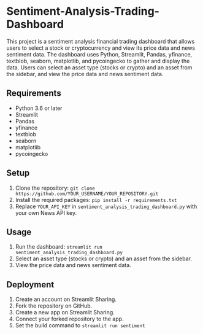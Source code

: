 # Sentiment-Analysis-Trading-Dashboard
This project is a sentiment analysis financial trading dashboard that allows users to select a stock or cryptocurrency and view its price data and news sentiment data. The dashboard uses Python, Streamlit, Pandas, yfinance, textblob, seaborn, matplotlib, and pycoingecko to gather and display the data. Users can select an asset type (stocks or crypto) and an asset from the sidebar, and view the price data and news sentiment data.

## Requirements
* Python 3.6 or later
* Streamlit
* Pandas
* yfinance
* textblob
* seaborn
* matplotlib
* pycoingecko

## Setup
1. Clone the repository: `git clone https://github.com/YOUR_USERNAME/YOUR_REPOSITORY.git`
2. Install the required packages: `pip install -r requirements.txt`
3. Replace `YOUR_API_KEY` in `sentiment_analysis_trading_dashboard.py` with your own News API key.

## Usage
1. Run the dashboard: `streamlit run sentiment_analysis_trading_dashboard.py`
2. Select an asset type (stocks or crypto) and an asset from the sidebar.
3. View the price data and news sentiment data.

## Deployment
1. Create an account on Streamlit Sharing.
2. Fork the repository on GitHub.
3. Create a new app on Streamlit Sharing.
4. Connect your forked repository to the app.
5. Set the build command to `streamlit run sentiment`
